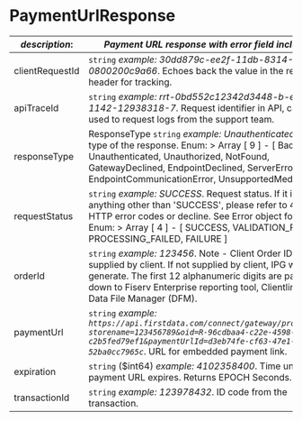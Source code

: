 
# PaymentUrlResponse

| *description*:   | *Payment URL response with error field included.*|
|----|----|
| clientRequestId |    ``` string ```  *example:   30dd879c-ee2f-11db-8314-0800200c9a66*. Echoes back the value in the request header for tracking.|
| apiTraceId |    ``` string ```  *example: rrt-0bd552c12342d3448-b-ea-1142-12938318-7*. Request identifier in API, can be used to request logs from the support team.|
| responseType | ResponseType   ``` string ```  *example: Unauthenticated*. The type of the response. Enum:    > Array [ 9 ] - [ BadRequest, Unauthenticated, Unauthorized, NotFound, GatewayDeclined, EndpointDeclined, ServerError, EndpointCommunicationError, UnsupportedMediaType ]|
| requestStatus |    ``` string ```  *example: SUCCESS*. Request status. If it is anything other than 'SUCCESS', please refer to 400s HTTP error codes or decline. See Error object for details. Enum:    > Array [ 4 ] - [ SUCCESS, VALIDATION_FAILED, PROCESSING_FAILED, FAILURE ]|
| orderId |    ``` string ```  *example: 123456*. Note - Client Order ID if supplied by client. If not supplied by client, IPG will generate. The first 12 alphanumeric digits are passed down to Fiserv Enterprise reporting tool, Clientline and Data File Manager (DFM).|
| paymentUrl |    ``` string ```  *example: `https://api.firstdata.com/connect/gateway/processing?storename=123456789&oid=R-96cdbaa4-c22e-4598-a2f1-c2b5fed79ef1&paymentUrlId=d3eb74fe-cf63-47e1-b89f-52ba0cc7965c`*. URL for embedded payment link.|
| expiration |    ``` string ``` ($int64)  *example: 4102358400*. Time until payment URL expires. Returns EPOCH Seconds.|
| transactionId |    ``` string ```  *example: 123978432*. ID code from the transaction.|    



